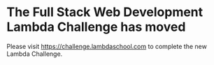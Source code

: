 # The Full Stack Web Development Lambda Challenge has moved

Please visit https://challenge.lambdaschool.com to complete the new Lambda Challenge.
